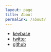 ```yaml
---
layout: page
title: About
permalink: /about/
---
```


- [keybase](https://keybase.io/philmist)
- [twitter](https://twitter.com/philmist)
- [github](https://github.com/philmist)

